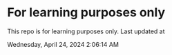 # For learning purposes only
This repo is for learning purposes only.
Last updated at

Wednesday, April 24, 2024 2:06:14 AM

